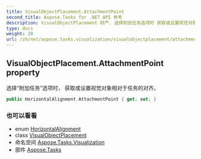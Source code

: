 ```yaml
---
title: VisualObjectPlacement.AttachmentPoint
second_title: Aspose.Tasks for .NET API 参考
description: VisualObjectPlacement 财产. 选择附加任务选项时 获取或设置视觉对象相对于任务的对齐
type: docs
weight: 20
url: /zh/net/aspose.tasks.visualization/visualobjectplacement/attachmentpoint/
---
```

## VisualObjectPlacement.AttachmentPoint property

选择“附加任务”选项时， 获取或设置视觉对象相对于任务的对齐。

```csharp
public HorizontalAlignment AttachmentPoint { get; set; }
```

### 也可以看看

* enum [HorizontalAlignment](../../horizontalalignment/)
* class [VisualObjectPlacement](../)
* 命名空间 [Aspose.Tasks.Visualization](../../visualobjectplacement/)
* 部件 [Aspose.Tasks](../../../)


